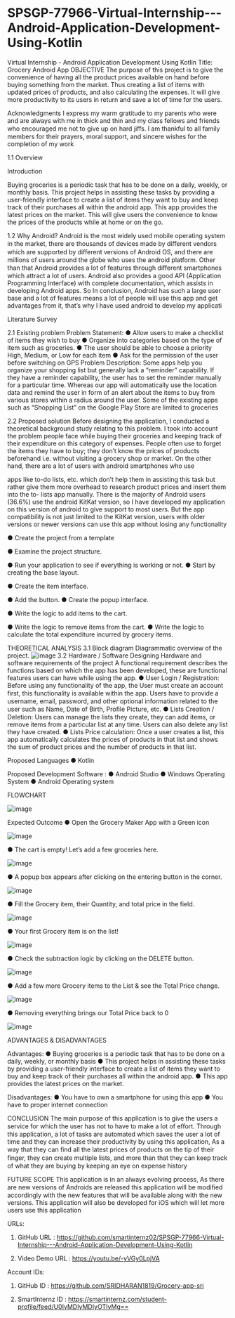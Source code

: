 # SPSGP-77966-Virtual-Internship---Android-Application-Development-Using-Kotlin
Virtual Internship - Android Application Development Using Kotlin
Title: Grocery Android App
OBJECTIVE
The purpose of this project is to give the convenience of having all the product prices available on hand before buying something from the market. Thus creating a list of items with updated prices of products, and also calculating the expenses. It will give more productivity to its users in return and save a lot of time for the users.




Acknowledgments
I express my warm gratitude to my parents who were and are always with me in thick and thin and my class fellows and friends who encouraged me not to give up on hard jiﬀs. I am thankful to all family members for their prayers, moral support, and sincere wishes for the completion of my work
 


1.1	Overview
 
Introduction
 

Buying groceries is a periodic task that has to be done on a daily, weekly, or monthly basis. This project helps in assisting these tasks by providing a user-friendly interface to create a list of items they want to buy and keep track of their purchases all within the android app. This app provides the latest prices on the market. This will give users the convenience to know the prices of the products while at home or on the go.


1.2	Why Android?
Android is the most widely used mobile operating system in the market, there are thousands of devices made by diﬀerent vendors which are supported by diﬀerent versions of Android OS, and there are millions of users around the globe who uses the android platform.
Other than that Android provides a lot of features through diﬀerent smartphones which attract a lot of users. Android also provides a good API (Application Programming Interface) with complete documentation, which assists in developing Android apps. So In conclusion, Android has such a large user base and a lot of features means a lot of people will use this app and get advantages from it, that’s why I have used android to develop my applicati
 
Literature Survey


2.1	Existing problem
Problem Statement:
●	Allow users to make a checklist of items they wish to buy
●	Organize into categories based on the type of item such as groceries.
●	The user should be able to choose a priority High, Medium, or Low for each item
●	Ask for the permission of the user before switching on GPS
Problem Description:
Some apps help you organize your shopping list but generally lack a “reminder” capability. If they have a reminder capability, the user has to set the reminder manually for a particular time. Whereas our app will automatically use the location data and remind the user in form of an alert about the items to buy from various stores within a radius around the user. Some of the existing apps such as “Shopping List” on the Google Play Store are limited to groceries



2.2	Proposed solution
Before designing the application, I conducted a theoretical background study relating to this problem. I took into account the problem people face while buying their groceries and keeping track of their expenditure on this category of expenses. People often use to forget the items they have to buy; they don’t know the prices of products beforehand i.e. without visiting a grocery shop or market.
On the other hand, there are a lot of users with android smartphones who use
 
apps like to-do lists, etc. which don’t help them in assisting this task but rather give them more overhead to research product prices and insert them into the to- lists app manually. There is the majority of Android users (36.6%) use the android KitKat version, so I have developed my application on this version of android to give support to most users. But the app compatibility is not just limited to the KitKat version, users with older versions or newer versions can use this app without losing any functionality


●	Create the project from a template

●	Examine the project structure.

●	Run your application to see if everything is working or not.
●	Start by creating the base layout.

●	Create the item interface.

●	Add the button.
●	Create the popup interface.

●	Write the logic to add items to the cart.

●	Write the logic to remove items from the cart.
●	Write the logic to calculate the total expenditure incurred by grocery items.
 
THEORETICAL ANALYSIS
3.1	Block diagram
Diagrammatic overview of the project.
![image](https://user-images.githubusercontent.com/82379566/192844806-73bf5a83-2cf9-415d-9d12-85e235c1ab82.png)
3.2	Hardware / Software Designing
Hardware and software requirements of the project
A functional requirement describes the functions based on which the app has been developed, these are functional features users can have while using the app.
●	User Login / Registration: Before using any functionality of the app, the User must create an account ﬁrst, this functionality is available within the app. Users have to provide a username, email, password, and other optional information related to the user such as Name, Date of Birth, Proﬁle Picture, etc.
●	Lists Creation / Deletion: Users can manage the lists they create, they can add items, or remove items from a particular list at any time. Users can also delete any list they have created.
●	Lists Price calculation: Once a user creates a list, this app automatically calculates the prices of products in that list and shows the sum of product prices and the number of products in that list.
 
Proposed Languages
●	Kotlin


Proposed Development Software :
●	Android Studio
●	Windows Operating System
●	Android Operating system
 
FLOWCHART

![image](https://user-images.githubusercontent.com/82379566/192845217-99e3874f-e4c6-4ccf-9748-4ac8528e8805.png)


Expected Outcome
●	Open the Grocery Maker App with a Green icon








![image](https://user-images.githubusercontent.com/82379566/192845281-3a38c018-5265-41c4-82ff-20f34efc0459.png)

●	The cart is empty! Let’s add a few groceries here.











![image](https://user-images.githubusercontent.com/82379566/192845351-7c5ef967-3121-4e10-a91b-05dea8b2b6e9.png)

●	A popup box appears after clicking on the entering button in the corner.




















![image](https://user-images.githubusercontent.com/82379566/192845469-93173bae-3711-49d7-bbe5-8ca70f5ddb46.png)

●	Fill the Grocery item, their Quantity, and total price in the field.
























![image](https://user-images.githubusercontent.com/82379566/192845546-ad8303ec-e4fe-4e1f-a405-ddfd0894433e.png)




●	Your first Grocery item is on the list!










































![image](https://user-images.githubusercontent.com/82379566/192845615-32be998e-5729-4f0c-96b3-9c26aeb3ffec.png)

●	Check the subtraction logic by clicking on the DELETE button.
























![image](https://user-images.githubusercontent.com/82379566/192845723-a3adf80e-5f90-4469-9410-fcfd6aedafba.png)

●	Add a few more Grocery items to the List & see the Total Price change.






















![image](https://user-images.githubusercontent.com/82379566/192845799-ab790d35-4bdb-423c-8027-961bca042a71.png)

●	Removing everything brings our Total Price back to 0





















![image](https://user-images.githubusercontent.com/82379566/192845856-3c78883f-10ec-4dbe-b19f-7c552266cc7a.png)

ADVANTAGES & DISADVANTAGES

Advantages:
●	Buying groceries is a periodic task that has to be done on a daily, weekly, or monthly basis
●	This project helps in assisting these tasks by providing a user-friendly interface to create a list of items they want to buy and keep track of their purchases all within the android app.
●	This app provides the latest prices on the market.


Disadvantages:
●	You have to own a smartphone for using this app
●	You have to proper internet connection

























CONCLUSION
The main purpose of this application is to give the users a service for which the user has not to have to make a lot of eﬀort. Through this application, a lot of tasks are automated which saves the user a lot of time and they can increase their productivity by using this application, As a way that they can ﬁnd all the latest prices of products on the tip of their ﬁnger, they can create multiple lists, and more than that they can keep track of what they are buying by keeping an eye on expense history


FUTURE SCOPE
This application is in an always evolving process, As there are new versions of Androids are released this application will be modiﬁed accordingly with the new features that will be available along with the new versions. This application will also be developed for iOS which will let more users use this application























URLs:
1)	GitHub URL : https://github.com/smartinternz02/SPSGP-77966-Virtual-Internship---Android-Application-Development-Using-Kotlin


2)	Video Demo URL : https://youtu.be/-yVGy0LpjVA

Account IDs:
1)	GitHub ID : https://github.com/SRIDHARAN1819/Grocery-app-sri

2)	SmartInternz ID : https://smartinternz.com/student-profile/feed/U0IyMDIyMDIyOTIyMg==




















